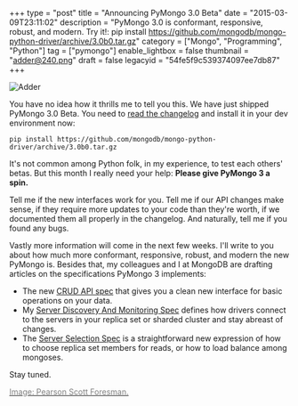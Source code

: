 +++
type = "post"
title = "Announcing PyMongo 3.0 Beta"
date = "2015-03-09T23:11:02"
description = "PyMongo 3.0 is conformant, responsive, robust, and modern. Try it!: pip install https://github.com/mongodb/mongo-python-driver/archive/3.0b0.tar.gz"
category = ["Mongo", "Programming", "Python"]
tag = ["pymongo"]
enable_lightbox = false
thumbnail = "adder@240.png"
draft = false
legacyid = "54fe5f9c539374097ee7db87"
+++

<p><img style="display:block; margin-left:auto; margin-right:auto;" src="adder.png" alt="Adder" title="Adder" /></p>
<p>You have no idea how it thrills me to tell you this. We have just shipped PyMongo 3.0 Beta. You need to <a href="http://api.mongodb.org/python/3.0b0/changelog.html">read the changelog</a> and install it in your dev environment now:</p>
<pre style="text-align: left"><code>pip install https://github.com/mongodb/mongo-python-driver/archive/3.0b0.tar.gz</code></pre>

<p>It's not common among Python folk, in my experience, to test each others' betas. But this month I really need your help: <strong>Please give PyMongo 3 a spin.</strong> </p>
<p>Tell me if the new interfaces work for you. Tell me if our API changes make sense, if they require more updates to your code than they're worth, if we documented them all properly in the changelog. And naturally, tell me if you found any bugs.</p>
<p>Vastly more information will come in the next few weeks. I'll write to you about how much more conformant, responsive, robust, and modern the new PyMongo is. Besides that, my colleagues and I at MongoDB are drafting articles on the specifications PyMongo 3 implements:</p>
<ul>
<li>The new <a href="https://github.com/mongodb/specifications/blob/master/source/crud/crud.rst">CRUD API spec</a> that gives you a clean new interface for basic operations on your data.</li>
<li>My <a href="/blog/server-discovery-and-monitoring-spec/">Server Discovery And Monitoring Spec</a> defines how drivers connect to the servers in your replica set or sharded cluster and stay abreast of changes.</li>
<li>The <a href="https://github.com/mongodb/specifications/blob/master/source/server-selection/server-selection.rst">Server Selection Spec</a> is a straightforward new expression of how to choose replica set members for reads, or how to load balance among mongoses.</li>
</ul>
<p>Stay tuned.</p>
<p><a href="https://commons.wikimedia.org/wiki/File:Adder_(PSF).png"><span style="color:gray">Image: Pearson Scott Foresman.</span></a></p>
